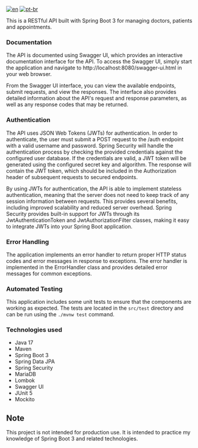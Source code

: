 [![en](https://img.shields.io/badge/lang-en-red.svg)](https://github.com/douglasdotv/api-rest/blob/main/README.md)
[![pt-br](https://img.shields.io/badge/lang-pt--br-green.svg)](https://github.com/douglasdotv/api-rest/blob/main/README.pt-br.md)

This is a RESTful API built with Spring Boot 3 for managing doctors, patients and appointments.


### Documentation
The API is documented using Swagger UI, which provides an interactive documentation interface for the API. To access the Swagger UI, simply start the application and navigate to http://localhost:8080/swagger-ui.html in your web browser.

From the Swagger UI interface, you can view the available endpoints, submit requests, and view the responses. The interface also provides detailed information about the API's request and response parameters, as well as any response codes that may be returned.

### Authentication
The API uses JSON Web Tokens (JWTs) for authentication. In order to authenticate, the user must submit a POST request to the /auth endpoint with a valid username and password. Spring Security will handle the authentication process by checking the provided credentials against the configured user database. If the credentials are valid, a JWT token will be generated using the configured secret key and algorithm. The response will contain the JWT token, which should be included in the Authorization header of subsequent requests to secured endpoints.

By using JWTs for authentication, the API is able to implement stateless authentication, meaning that the server does not need to keep track of any session information between requests. This provides several benefits, including improved scalability and reduced server overhead. Spring Security provides built-in support for JWTs through its JwtAuthenticationToken and JwtAuthorizationFilter classes, making it easy to integrate JWTs into your Spring Boot application.

### Error Handling
The application implements an error handler to return proper HTTP status codes and error messages in response to exceptions. The error handler is implemented in the ErrorHandler class and provides detailed error messages for common exceptions.

### Automated Testing
This application includes some unit tests to ensure that the components are working as expected. The tests are located in the `src/test` directory and can be run using the `./mvnw test` command.

### Technologies used
* Java 17
* Maven
* Spring Boot 3
* Spring Data JPA
* Spring Security
* MariaDB
* Lombok
* Swagger UI
* JUnit 5
* Mockito

## Note
This project is not intended for production use. It is intended to practice my knowledge of Spring Boot 3 and related technologies.